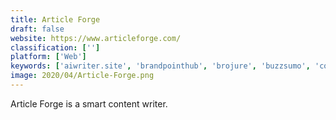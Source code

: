 ```yaml
---
title: Article Forge
draft: false 
website: https://www.articleforge.com/
classification: ['']
platform: ['Web']
keywords: ['aiwriter.site', 'brandpointhub', 'brojure', 'buzzsumo', 'coschedule', 'kapost', 'nelio_content', 'newscred', 'onehub', 'pocket', 'publishthis', 'storify', 'typito', 'voraka']
image: 2020/04/Article-Forge.png
---
```

Article Forge is a smart content writer.